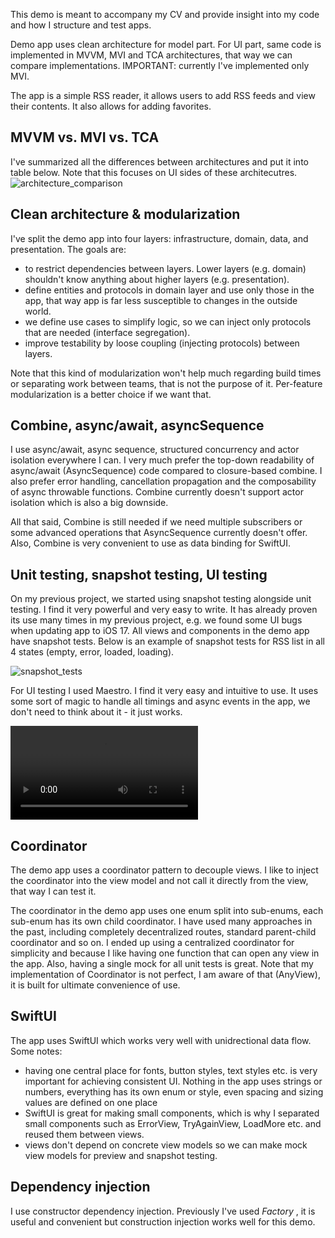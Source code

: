 This demo is meant to accompany my CV and provide insight into my code and how I structure and test apps. 

Demo app uses clean architecture for model part. For UI part, same code is implemented in MVVM, MVI and TCA architectures, that way we can compare implementations. IMPORTANT: currently I've implemented only MVI.

The app is a simple RSS reader, it allows users to add RSS feeds and view their contents. It also allows for adding favorites.

## MVVM vs. MVI vs. TCA
I've summarized all the differences between architectures and put it into table below. Note that this focuses on UI sides of these architecutres.
![architecture_comparison](https://github.com/DanijelHuis/ArchitectureDemo/assets/5382135/3562f072-14a8-422a-921a-7a93f60f9bd0)

## Clean architecture & modularization
I've split the demo app into four layers: infrastructure, domain, data, and presentation. The goals are:
- to restrict dependencies between layers. Lower layers (e.g. domain) shouldn't know anything about higher layers (e.g. presentation).
- define entities and protocols in domain layer and use only those in the app, that way app is far less susceptible to changes in the outside world.
- we define use cases to simplify logic, so we can inject only protocols that are needed (interface segregation).
- improve testability by loose coupling (injecting protocols) between layers.

Note that this kind of modularization won't help much regarding build times or separating work between teams, that is not the purpose of it. Per-feature modularization is a better choice if we want that.

## Combine, async/await, asyncSequence
I use async/await, async sequence, structured concurrency and actor isolation everywhere I can. I very much prefer the top-down readability of async/await (AsyncSequence) code compared to closure-based combine. I also prefer error handling, cancellation propagation and the composability of async throwable functions. Combine currently doesn't support actor isolation which is also a big downside.

All that said, Combine is still needed if we need multiple subscribers or some advanced operations that AsyncSequence currently doesn't offer. Also, Combine is very convenient to use as data binding for SwiftUI.

## Unit testing, snapshot testing, UI testing
On my previous project, we started using snapshot testing alongside unit testing. I find it very powerful and very easy to write. It has already proven its use many times in my previous project, e.g. we found some UI bugs when updating app to iOS 17. All views and components in the demo app have snapshot tests. Below is an example of snapshot tests for RSS list in all 4 states (empty, error, loaded, loading).

![snapshot_tests](https://github.com/DanijelHuis/ArchitectureDemo/assets/5382135/e0d1bae9-412d-4f76-bd88-2685f96ae966)

For UI testing I used Maestro. I find it very easy and intuitive to use. It uses some sort of magic to handle all timings and async events in the app, we don't need to think about it - it just works.

<video src="https://github.com/DanijelHuis/ArchitectureDemo/assets/5382135/3018304e-d2db-45fd-8f59-0bfcc5d62ce5"></video>

## Coordinator
The demo app uses a coordinator pattern to decouple views. I like to inject the coordinator into the view model and not call it directly from the view, that way I can test it.

The coordinator in the demo app uses one enum split into sub-enums, each sub-enum has its own child coordinator. I have used many approaches in the past, including completely decentralized routes, standard parent-child coordinator and so on. I ended up using a centralized coordinator for simplicity and because I like having one function that can open any view in the app. Also, having a single mock for all unit tests is great. Note that my implementation of Coordinator is not perfect, I am aware of that (AnyView), it is built for ultimate convenience of use.

## SwiftUI
The app uses SwiftUI which works very well with unidrectional data flow. Some notes:
- having one central place for fonts, button styles, text styles etc. is very important for achieving consistent UI. Nothing in the app uses strings or numbers, everything has its own enum or style, even spacing and sizing values are defined on one place
- SwiftUI is great for making small components, which is why I separated small components such as ErrorView, TryAgainView, LoadMore etc. and reused them between views.
- views don't depend on concrete view models so we can make mock view models for preview and snapshot testing.

## Dependency injection
I use constructor dependency injection. Previously I've used *Factory* , it is useful and convenient but construction injection works well for this demo.

